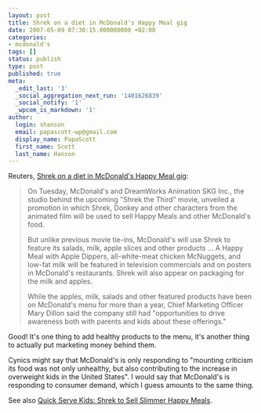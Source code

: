 ```yaml
---
layout: post
title: Shrek on a diet in McDonald's Happy Meal gig
date: 2007-05-09 07:30:15.000000000 +02:00
categories:
- mcdonald's
tags: []
status: publish
type: post
published: true
meta:
  _edit_last: '3'
  _social_aggregation_next_run: '1401626839'
  _social_notify: '1'
  _wpcom_is_markdown: '1'
author:
  login: shanson
  email: papascott-wp@gmail.com
  display_name: PapaScott
  first_name: Scott
  last_name: Hanson
---
```

<p>Reuters, <a href="http://yahoo.reuters.com/news/articlehybrid.aspx?storyID=urn:newsml:reuters.com:20070508:MTFH92768_2007-05-08_22-50-45_N08197556&amp;type=comktNews">Shrek on a diet in McDonald's Happy Meal gig</a>:</p>
<blockquote><p>
  On Tuesday, McDonald's and DreamWorks Animation SKG Inc., the studio behind the upcoming "Shrek the Third" movie, unveiled a promotion in which Shrek, Donkey and other characters from the animated film will be used to sell Happy Meals and other McDonald's food.</p>
<p>  But unlike previous movie tie-ins, McDonald's will use Shrek to feature its salads, milk, apple slices and other products ... A Happy Meal with Apple Dippers, all-white-meat chicken McNuggets, and low-fat milk will be featured in television commercials and on posters in McDonald's restaurants. Shrek will also appear on packaging for the milk and apples.</p>
<p>  While the apples, milk, salads and other featured products have been on McDonald's menu for more than a year, Chief Marketing Officer Mary Dillon said the company still had "opportunities to drive awareness both with parents and kids about these offerings."
</p></blockquote>
<p>Good! It's one thing to add healthy products to the menu, it's another thing to actually put marketing money behind them.</p>
<p>Cynics might say that McDonald's is only responding to "mounting criticism its food was not only unhealthy, but also contributing to the increase in overweight kids in the United States". I would say that McDonald's is responding to consumer demand, which I guess amounts to the same thing.</p>
<p>See also <a href="http://www.quickservekids.com/2007/05/shrek_to_sell_slimmer_happy_me.html">Quick Serve Kids: Shrek to Sell Slimmer Happy Meals</a>.</p>
